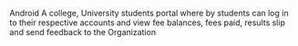 Android A college, University students portal where by students can log in to their respective accounts and view fee balances, fees paid, results slip and send feedback to the Organization 
